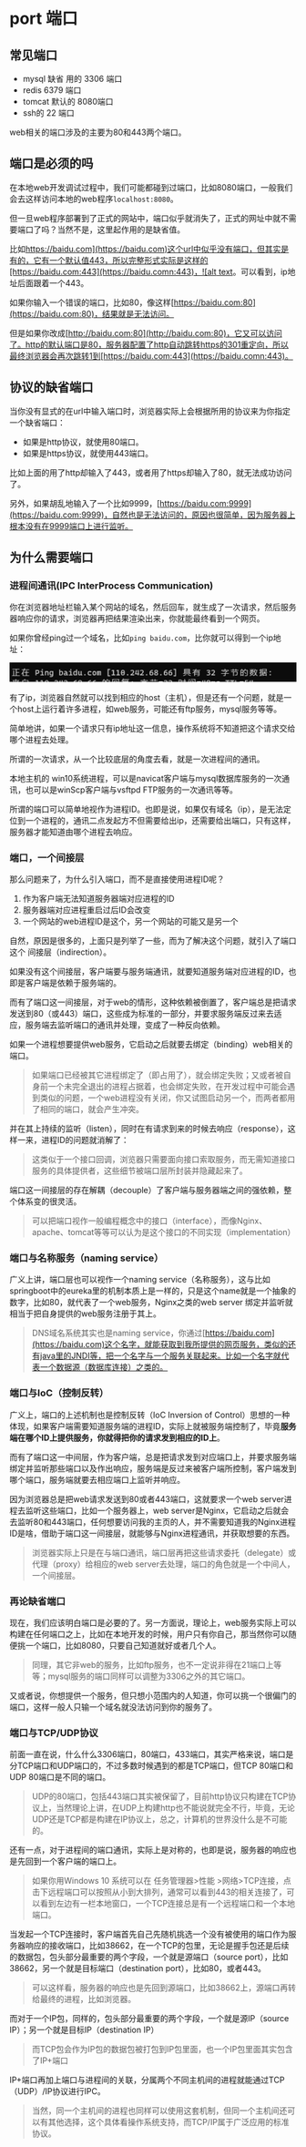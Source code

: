 # port 端口

## 常见端口

- mysql 缺省 用的 3306 端口
- redis 6379 端口
- tomcat 默认的 8080端口
- ssh的 22 端口

web相关的端口涉及的主要为80和443两个端口。

## 端口是必须的吗

在本地web开发调试过程中，我们可能都碰到过端口，比如8080端口，一般我们会去这样访问本地的web程序`localhost:8080`。

但一旦web程序部署到了正式的网站中，端口似乎就消失了，正式的网址中就不需要端口了吗？当然不是，这里起作用的是缺省值。

比如[https://baidu.com](https://baidu.com)这个url中似乎没有端口，但其实是有的，它有一个默认值443，所以完整形式实际是这样的[https://baidu.com:443](https://baidu.comn:443)，![alt text](../图片/Web/远程地址.png)。可以看到，ip地址后面跟着一个443。

如果你输入一个错误的端口，比如80，像这样[https://baidu.com:80](https://baidu.com:80)，结果就是无法访问。

但是如果你改成[http://baidu.com:80](http://baidu.com:80)，它又可以访问了。http的默认端口是80，服务器配置了http自动跳转https的301重定向，所以最终浏览器会再次跳转1到[https://baidu.com:443](https://baidu.comn:443)。

## 协议的缺省端口

当你没有显式的在url中输入端口时，浏览器实际上会根据所用的协议来为你指定一个缺省端口：
- 如果是http协议，就使用80端口。
- 如果是https协议，就使用443端口。

比如上面的用了http却输入了443，或者用了https却输入了80，就无法成功访问了。

另外，如果胡乱地输入了一个比如9999，[https://baidu.com:9999](https://baidu.com:9999)，自然也是无法访问的，原因也很简单，因为服务器上根本没有在9999端口上进行监听。

## 为什么需要端口

### 进程间通讯(IPC InterProcess Communication)

你在浏览器地址栏输入某个网站的域名，然后回车，就生成了一次请求，然后服务器响应你的请求，浏览器再把结果渲染出来，你就能最终看到一个网页。

如果你曾经ping过一个域名，比如`ping baidu.com`，比你就可以得到一个ip地址：

![alt text](../图片/Web/ping.png)

有了ip，浏览器自然就可以找到相应的host（主机），但是还有一个问题，就是一个host上运行着许多进程，如web服务，可能还有ftp服务，mysql服务等等。

简单地讲，如果一个请求只有ip地址这一信息，操作系统将不知道把这个请求交给哪个进程去处理。

所谓的一次请求，从一个比较底层的角度去看，就是一次进程间的通讯。

本地主机的 win10系统进程，可以是navicat客户端与mysql数据库服务的一次通讯，也可以是winScp客户端与vsftpd FTP服务的一次通讯等等。

所谓的端口可以简单地视作为进程ID。也即是说，如果仅有域名（ip），是无法定位到一个进程的，通讯二点发起方不但需要给出ip，还需要给出端口，只有这样，服务器才能知道由哪个进程去响应。

### 端口，一个间接层

那么问题来了，为什么引入端口，而不是直接使用进程ID呢？

1. 作为客户端无法知道服务器端对应进程的ID
2. 服务器端对应进程重启过后ID会改变
3. 一个网站的web进程ID是这个，另一个网站的可能又是另一个

自然，原因是很多的，上面只是列举了一些，而为了解决这个问题，就引入了端口这个 间接层（indirection）。

如果没有这个间接层，客户端要与服务端通讯，就要知道服务端对应进程的ID，也即是客户端是依赖于服务端的。

而有了端口这一间接层，对于web的情形，这种依赖被倒置了，客户端总是把请求发送到80（或443）端口，这些成为标准的一部分，并要求服务端反过来去适应，服务端去监听端口的通讯并处理，变成了一种反向依赖。

如果一个进程想要提供web服务，它启动之后就要去绑定（binding）web相关的端口。
> 如果端口已经被其它进程绑定了（即占用了），就会绑定失败；又或者被自身前一个未完全退出的进程占据着，也会绑定失败，在开发过程中可能会遇到类似的问题，一个web进程没有关闭，你又试图启动另一个，而两者都用了相同的端口，就会产生冲突。

并在其上持续的监听（listen），同时在有请求到来的时候去响应（response），这样一来，进程ID的问题就消解了：
> 这类似于一个接口回调，浏览器只需要面向接口索取服务，而无需知道接口服务的具体提供者，这些细节被端口层所封装并隐藏起来了。

端口这一间接层的存在解耦（decouple）了客户端与服务器端之间的强依赖，整个体系变的很灵活。
> 可以把端口视作一般编程概念中的接口（interface），而像Nginx、apache、tomcat等等可以认为是这个接口的不同实现（implementation）

### 端口与名称服务（naming service）

广义上讲，端口层也可以视作一个naming service（名称服务），这与比如springboot中的eureka里的机制本质上是一样的，只是这个name就是一个抽象的数字，比如80，就代表了一个web服务，Nginx之类的web server 绑定并监听就相当于把自身提供的web服务注册于其上。
> DNS域名系统其实也是naming service，你通过[https://baidu.com](https://baidu.com)这个名字，就能获取到我所提供的网页服务，类似的还有java里的JNDI等，把一个名字与一个服务关联起来。比如一个名字就代表一个数据源（数据库连接）之类的。

### 端口与IoC（控制反转）

广义上，端口的上述机制也是控制反转（IoC Inversion of Control）思想的一种体现，如果客户端需要知道服务端的进程ID，实际上就被服务端控制了，毕竟**服务端在哪个ID上提供服务，你就得把你的请求发到相应的ID上**。

而有了端口这一中间层，作为客户端，总是把请求发到对应端口上，并要求服务端绑定并监听那些端口以及作出响应，服务端是反过来被客户端所控制，客户端发到哪个端口，服务端就要去相应端口上监听并响应。

因为浏览器总是把web请求发送到80或者443端口，这就要求一个web server进程去监听这些端口，比如一个服务器上，web server是Nginx，它启动之后就会去监听80和443端口，任何想要访问我的主页的人，并不需要知道我的Nginx进程ID是啥，借助于端口这一间接层，就能够与Nginx进程通讯，并获取想要的东西。
> 浏览器实际上只是在与端口通讯，端口层再把这些请求委托（delegate）或代理（proxy）给相应的web server去处理，端口的角色就是一个中间人，一个间接层。

### 再论缺省端口

现在，我们应该明白端口是必要的了。另一方面说，理论上，web服务实际上可以构建在任何端口之上，比如在本地开发的时候，用户只有你自己，那当然你可以随便挑一个端口，比如8080，只要自己知道就好或者几个人。
> 同理，其它非web的服务，比如ftp服务，也不一定说非得在21端口上等等；mysql服务的端口同样可以调整为3306之外的其它端口。

又或者说，你想提供一个服务，但只想小范围内的人知道，你可以挑一个很偏门的端口，这样一般人只输一个域名就没法访问到你的服务了。

### 端口与TCP/UDP协议

前面一直在说，什么什么3306端口，80端口，433端口，其实严格来说，端口是分TCP端口和UDP端口的，不过多数时候遇到的都是TCP端口，但TCP 80端口和UDP 80端口是不同的端口。
> UDP的80端口，包括443端口其实被保留了，目前http协议只构建在TCP协议上，当然理论上讲，在UDP上构建http也不能说就完全不行，毕竟，无论UDP还是TCP都是构建在IP协议上，总之，计算机的世界没什么是不可能的。

还有一点，对于进程间的端口通讯，实际上是对称的，也即是说，服务器的响应也是先回到一个客户端的端口上。
> 如果你用Windows 10 系统可以在 任务管理器\>性能 \>网络\>TCP连接，点击下远程端口可以按照从小到大排列，通常可以看到443的相关连接了，可以看到左边有一栏本地窗口，一个TCP连接总是有一个远程端口和一个本地端口。

当发起一个TCP连接时，客户端首先自己先随机挑选一个没有被使用的端口作为服务器响应的接收端口，比如38662，在一个TCP的包里，无论是握手包还是后续的数据包，包头部分最重要的两个字段，一个就是源端口（source port），比如38662，另一个就是目标端口（destination port），比如80，或者443。
> 可以这样看，服务器的响应也是先回到源端口，比如38662上，源端口再转给最终的进程，比如浏览器。

而对于一个IP包，同样的，包头部分最重要的两个字段，一个就是源IP（source IP）；另一个就是目标IP（destination IP）
> 而TCP包会作为IP包的数据包被打包到IP包里面，也一个IP包里面其实包含了IP+端口

IP+端口再加上端口与进程间的关联，分属两个不同主机间的进程就能通过TCP（UDP）/IP协议进行IPC。
> 当然，同一个主机间的进程也同样可以使用这套机制，但同一个主机间还可以有其他选择，这个具体看操作系统支持，而TCP/IP属于广泛应用的标准协议。




